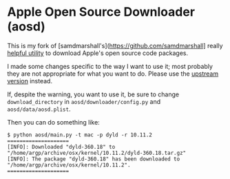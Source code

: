 # Apple Open Source Downloader (aosd)

This is my fork of [samdmarshall's](https://github.com/samdmarshall]
really [helpful utility](https://github.com/samdmarshall/AOS-Downloader)
to download Apple's open source code packages.

I made some changes specific to the way I want to use it; most probably
they are not appropriate for what you want to do. Please use the
[upstream version](https://github.com/samdmarshall/AOS-Downloader)
instead.

If, despite the warning, you want to use it, be sure to change
`download_directory` in `aosd/downloader/config.py` and
`aosd/data/aosd.plist`.

Then you can do something like:

```
$ python aosd/main.py -t mac -p dyld -r 10.11.2
====================
[INFO]: Downloaded "dyld-360.18" to "/home/argp/archive/osx/kernel/10.11.2/dyld-360.18.tar.gz"
[INFO]: The package "dyld-360.18" has been downloaded to "/home/argp/archive/osx/kernel/10.11.2".
====================
```

